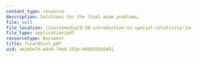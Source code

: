 ```yaml
---
content_type: resource
description: Solutions for the final exam problems.
file: null
file_location: /coursemedia/8-20-introduction-to-special-relativity-january-iap-2005/ae2e5e7d44a974ed252eb9d835bb5d91_final05sol.pdf
file_type: application/pdf
resourcetype: Document
title: final05sol.pdf
uid: ae2e5e7d-44a9-74ed-252e-b9d835bb5d91
---
```

